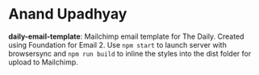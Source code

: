 ﻿# Anand Upadhyay

**daily-email-template**: Mailchimp email template for The Daily. Created using Foundation for Email 2. Use `npm start` to launch server with browsersync and `npm run build` to inline the styles into the dist folder for upload to Mailchimp.

